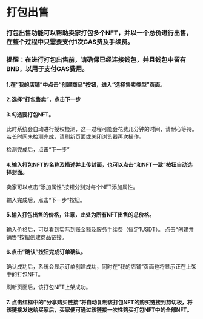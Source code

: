 # 打包出售
### 打包出售功能可以帮助卖家打包多个NFT，并以一个总价进行出售，在整个过程中只需要支付1次GAS费及手续费。
### 提醒：在进行打包出售前，请确保已经连接钱包，并且钱包中留有BNB，以用于支付GAS费用。

#### 1.在“我的店铺”中点击“创建商品”按钮，进入“选择售卖类型”页面。




#### 2.选择“打包售卖”，点击下一步
 
 
 
 
#### 3.勾选要打包NFT。
 
此时系统会自动进行授权检测，这一过程可能会花费几分钟的时间，请耐心等待。若长时间未检测完成，请刷新页面或关闭浏览器再次操作。
 
检测完成后，点击“下一步”

#### 4.输入打包NFT的名称及描述并上传封面，也可以点击“和NFT一致”按钮自动选择封面。
卖家可以点击“添加属性”按钮分别对每个NFT添加属性。
 

 
输入完成后，点击“下一步”按钮。

#### 5.输入打包出售的价格，注意，此处为所有NFT出售的总价格。
 
 
输入价格后，可以看到实际到账金额及服务手续费（恒定1USDT）。
点击“创建并销售”按钮创建商品链接。

#### 6.点击“确认”按钮完成订单确认。
 

确认成功后，系统会显示订单创建成功，同时在“我的店铺”页面也将显示正在上架中的打包NFT。
 
刷新页面后，该打包NFT上架成功。
 

#### 7. 点击红框中的“分享购买链接”将自动复制该打包NFT的购买链接到剪切板，将该链接发送给买家后，买家便可通过该链接一次性购买打包NFT中的全部NFT。
 

